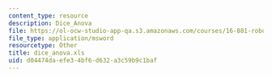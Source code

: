 ```yaml
---
content_type: resource
description: Dice_Anova
file: https://ol-ocw-studio-app-qa.s3.amazonaws.com/courses/16-881-robust-system-design-summer-1998/d04474daefe34bf6d632a3c59b9c1baf_dice_anova.xls
file_type: application/msword
resourcetype: Other
title: dice_anova.xls
uid: d04474da-efe3-4bf6-d632-a3c59b9c1baf
---
```

